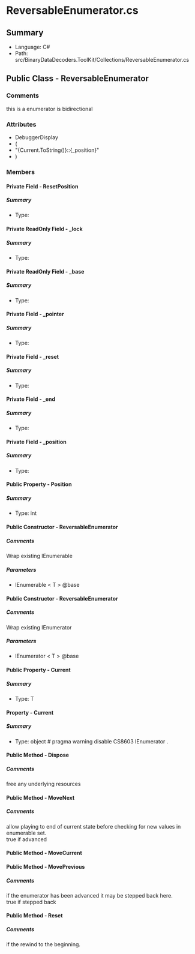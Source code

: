 ﻿# ReversableEnumerator.cs

## Summary

* Language: C#
* Path: src/BinaryDataDecoders.ToolKit/Collections/ReversableEnumerator.cs

## Public Class - ReversableEnumerator

### Comments

 <summary>
 this is a enumerator is bidirectional
 </summary>
 <typeparamname="T"></typeparam>

### Attributes

 - DebuggerDisplay
 - (
 - "{Current.ToString()}::{_position}"
 - )

### Members

#### Private Field - ResetPosition

##### Summary

 * Type: 

#### Private ReadOnly Field - _lock

##### Summary

 * Type: 

#### Private ReadOnly Field - _base

##### Summary

 * Type: 

#### Private Field - _pointer

##### Summary

 * Type: 

#### Private Field - _reset

##### Summary

 * Type: 

#### Private Field - _end

##### Summary

 * Type: 

#### Private Field - _position

##### Summary

 * Type: 

#### Public Property - Position

##### Summary

 * Type: int 

#### Public Constructor - ReversableEnumerator

##### Comments

 <summary>
 Wrap existing IEnumerable
 </summary>
 <paramname="base"></param>

#####  Parameters

 - IEnumerable < T > @base 

#### Public Constructor - ReversableEnumerator

##### Comments

 <summary>
 Wrap existing IEnumerator
 </summary>
 <paramname="base"></param>

#####  Parameters

 - IEnumerator < T > @base 

#### Public Property - Current

##### Summary

 * Type: T 

#### Property - Current

##### Summary

 * Type: object # pragma warning disable CS8603  IEnumerator . 

#### Public Method - Dispose

##### Comments

 <summary>
 free any underlying resources
 </summary>


#### Public Method - MoveNext

##### Comments

 <summary>
 allow playing to end of current state before checking for new values in enumerable set.
 </summary>
 <returns>true if advanced</returns>


#### Public Method - MoveCurrent


#### Public Method - MovePrevious

##### Comments

 <summary>
 if the enumerator has been advanced it may be stepped back here.
 </summary>
 <returns>true if stepped back</returns>


#### Public Method - Reset

##### Comments

 <summary>
 if the rewind to the beginning.
 </summary>


